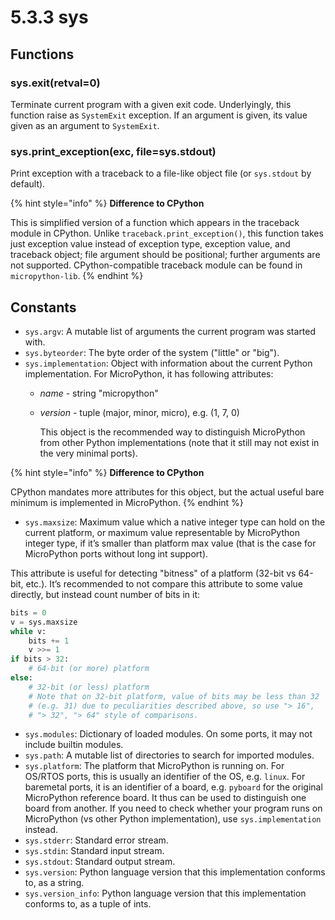 # 5.3.3 sys

## Functions

### sys.exit\(retval=0\)

Terminate current program with a given exit code. Underlyingly, this function raise as `SystemExit` exception. If an argument is given, its value given as an argument to `SystemExit`.

### sys.print\_exception\(exc, file=sys.stdout\)

Print exception with a traceback to a file-like object file \(or `sys.stdout` by default\).

{% hint style="info" %}
**Difference to CPython**

This is simplified version of a function which appears in the traceback module in CPython. Unlike `traceback.print_exception()`, this function takes just exception value instead of exception type, exception value, and traceback object; file argument should be positional; further arguments are not supported. CPython-compatible traceback module can be found in `micropython-lib`.
{% endhint %}

## Constants

* `sys.argv`: A mutable list of arguments the current program was started with.
* `sys.byteorder`: The byte order of the system \("little" or "big"\).
* `sys.implementation`: Object with information about the current Python implementation. For MicroPython, it has following attributes:
  * _name_ - string "micropython"
  * _version_ - tuple \(major, minor, micro\), e.g. \(1, 7, 0\)

    This object is the recommended way to distinguish MicroPython from other Python implementations \(note that it still may not exist in the very minimal ports\).

{% hint style="info" %}
**Difference to CPython**

CPython mandates more attributes for this object, but the actual useful bare minimum is implemented in MicroPython.
{% endhint %}

* `sys.maxsize`: Maximum value which a native integer type can hold on the current platform, or maximum value representable by MicroPython integer type, if it’s smaller than platform max value \(that is the case for MicroPython ports without long int support\).

This attribute is useful for detecting "bitness" of a platform \(32-bit vs 64-bit, etc.\). It’s recommended to not compare this attribute to some value directly, but instead count number of bits in it:

```python
bits = 0
v = sys.maxsize
while v:
    bits += 1
    v >>= 1
if bits > 32:
    # 64-bit (or more) platform
else:
    # 32-bit (or less) platform
    # Note that on 32-bit platform, value of bits may be less than 32
    # (e.g. 31) due to peculiarities described above, so use "> 16",
    # "> 32", "> 64" style of comparisons.
```

* `sys.modules`: Dictionary of loaded modules. On some ports, it may not include builtin modules.
* `sys.path`: A mutable list of directories to search for imported modules.
* `sys.platform`: The platform that MicroPython is running on. For OS/RTOS ports, this is usually an identifier of the OS, e.g. `linux`. For baremetal ports, it is an identifier of a board, e.g. `pyboard` for the original MicroPython reference board. It thus can be used to distinguish one board from another. If you need to check whether your program runs on MicroPython \(vs other Python implementation\), use `sys.implementation` instead.
* `sys.stderr`: Standard error stream.
* `sys.stdin`: Standard input stream.
* `sys.stdout`: Standard output stream.
* `sys.version`: Python language version that this implementation conforms to, as a string.
* `sys.version_info`: Python language version that this implementation conforms to, as a tuple of ints.

